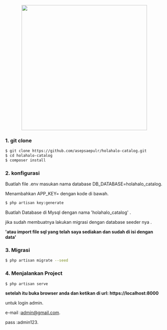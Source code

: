 <p align="center"><img src="https://res.cloudinary.com/dtfbvvkyp/image/upload/v1566331377/laravel-logolockup-cmyk-red.svg" width="400"></p>

### 1. git clone

```bash
$ git clone https://github.com/asepsaepulr/holahalo-catalog.git
$ cd holahalo-catalog
$ composer install
```
### 2. konfigurasi 

Buatlah file .env masukan nama database DB_DATABASE=holahalo_catalog.

Menambahkan APP_KEY= dengan kode di bawah.

```bash
$ php artisan key:generate
```
Buatlah Database di Mysql dengan nama 'holahalo_catalog' .

jika sudah membuatnya lakukan migrasi dengan database seeder nya .

**'atau import file sql yang telah saya sediakan dan sudah di isi dengan data'**

### 3. Migrasi

```bash
$ php artisan migrate --seed
```
### 4. Menjalankan Project

```bash
$ php artisan serve
```
**setelah itu buka browser anda dan ketikan di url: https://localhost:8000**

untuk login admin.

e-mail :admin@gmail.com.

pass   :admin123.
